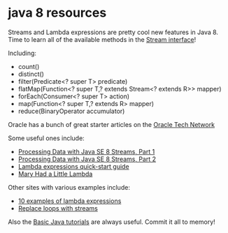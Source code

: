 java 8 resources
===========

Streams and Lambda expressions are pretty cool new features in Java 8.  Time to learn all of the available methods in the [Stream interface](http://docs.oracle.com/javase/8/docs/api/java/util/stream/Stream.html "Official Stream documentation")!

Including:
* count()
* distinct()
* filter(Predicate<? super T> predicate)
* flatMap(Function<? super T,? extends Stream<? extends R>> mapper)
* forEach(Consumer<? super T> action)
* map(Function<? super T,? extends R> mapper)
* reduce(BinaryOperator<T> accumulator)

Oracle has a bunch of great starter articles on the [Oracle Tech Network](http://www.oracle.com/technetwork/articles/java/index.html "Articles About Java Technology")

Some useful ones include:
* [Processing Data with Java SE 8 Streams, Part 1](http://www.oracle.com/technetwork/articles/java/ma14-java-se-8-streams-2177646.html)
* [Processing Data with Java SE 8 Streams, Part 2](http://www.oracle.com/technetwork/articles/java/architect-streams-pt2-2227132.html)
* [Lambda expressions quick-start guide](http://www.oracle.com/webfolder/technetwork/tutorials/obe/java/Lambda-QuickStart/index.html#)
* [Mary Had a Little Lambda](http://www.oracle.com/technetwork/articles/java/rich-client-lambdas-2227138.html)

Other sites with various examples include:
* [10 examples of lambda expressions](http://javarevisited.blogspot.sg/2014/02/10-example-of-lambda-expressions-in-java8.html)
* [Replace loops with streams](http://www.deadcoderising.com/java-8-no-more-loops/)

Also the [Basic Java tutorials](https://docs.oracle.com/javase/tutorial/index.html "Oracle's Java Tutorial index") are always useful.  Commit it all to memory!
